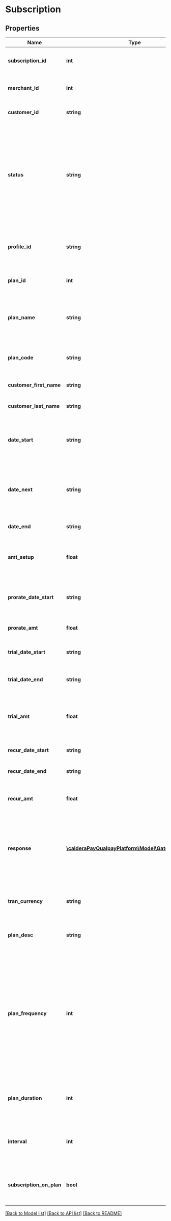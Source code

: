 # Subscription

## Properties
Name | Type | Description | Notes
------------ | ------------- | ------------- | -------------
**subscription_id** | **int** | Qualpay generated ID that identifies a subscription | [optional] 
**merchant_id** | **int** | Unique ID assigned by Qualpay for a Merchant | [optional] 
**customer_id** | **string** | Unique ID that identifies a customer | [optional] 
**status** | **string** | Status of the subscription. Following are descriptions of the statuses              &lt;ul&gt;              &lt;li&gt;A - Active&lt;/li&gt;              &lt;li&gt;D - Complete&lt;/li&gt;              &lt;li&gt;P - Paused&lt;/li&gt;              &lt;li&gt;C - Cancelled&lt;/li&gt;              &lt;li&gt;S - Suspended&lt;/li&gt;              &lt;/ul&gt; | [optional] 
**profile_id** | **string** | The unique profile ID to be used in payment gateway requests. | [optional] 
**plan_id** | **int** | Qualpay generated ID that identifies a Recurring Plan | [optional] 
**plan_name** | **string** | A Name assigned by Merchant to a plan. Name should be unique for a merchant | [optional] 
**plan_code** | **string** | A Code assigned by Merchant to a plan. Should be Unique | [optional] 
**customer_first_name** | **string** | First name of the Plan subscriber | [optional] 
**customer_last_name** | **string** | Last name of the Plan subscriber | [optional] 
**date_start** | **string** | Start Date of subscription. When adding a subscription, the start date should be in future. | [optional] 
**date_next** | **string** | Next Billing date of subscription. This field will be empty for cancelled and completed subscriptions. | [optional] 
**date_end** | **string** | Date when the subscription will end. | [optional] 
**amt_setup** | **float** | One-Time Fee amount. This fee will be charged when a subscription is added. | [optional] 
**prorate_date_start** | **string** | If first payment is prorated, the date the customer will be billed the prorate amount. | [optional] 
**prorate_amt** | **float** | If first payment is prorated, the Prorate amount | [optional] 
**trial_date_start** | **string** | If there is a trial period, the start date of the trial period. | [optional] 
**trial_date_end** | **string** | If there is a trial period, the end date of the trial period | [optional] 
**trial_amt** | **float** | If there is a trial period, the amount billed during the trial period. Should be a positive amount. | [optional] 
**recur_date_start** | **string** | Date Regular billing cycle will start. | [optional] 
**recur_date_end** | **string** | Date Regular billing cycle will end. | [optional] 
**recur_amt** | **float** | Regular Billing Amount. Amount should be a positive amount. | [optional] 
**response** | [**\calderaPayQualpayPlatform\Model\GatewayResponse**](GatewayResponse.md) | Response from Gateway for one time set up fee transactions. Valid only when adding subscriptions with one time fee. | [optional] 
**tran_currency** | **string** | This field contains the ISO numeric currency code for the transaction. | [optional] 
**plan_desc** | **string** | A short description of the  plan, can be one off plan. | [optional] 
**plan_frequency** | **int** | This field identifies the frequency of billing. Use one of the following codes for frequency. &lt;ul&gt;      &lt;li&gt;0 - Weekly&lt;/li&gt;      &lt;li&gt;1 - Bi-Weekly&lt;/li&gt;      &lt;li&gt;3 - Monthly&lt;/li&gt;      &lt;li&gt;4 - Quarterly&lt;/li&gt;      &lt;li&gt;5 - BiAnnually&lt;/li&gt;      &lt;li&gt;6 - Annually&lt;/li&gt;   &lt;/ul&gt; | [optional] 
**plan_duration** | **int** | Number of billing cycles in the recurring transaction, -1 indicates bill until cancelled | [optional] 
**interval** | **int** | Applicable only for monthly frequency. Number of months in a subscription cycle. | [optional] 
**subscription_on_plan** | **bool** | True for subscriptions associated with a plan. False for one off subscriptions | [optional] 

[[Back to Model list]](../README.md#documentation-for-models) [[Back to API list]](../README.md#documentation-for-api-endpoints) [[Back to README]](../README.md)


